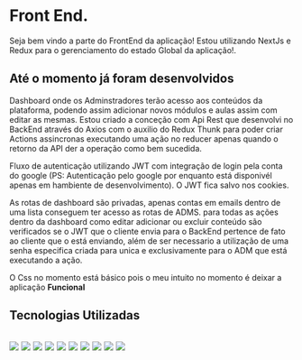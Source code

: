 # Front End.

Seja bem vindo a parte do FrontEnd da aplicação!
Estou utilizando NextJs e Redux para o gerenciamento do estado Global da aplicação!.

## Até o momento já foram desenvolvidos

Dashboard onde os Adminstradores terão acesso aos conteúdos da plataforma, podendo assim adicionar novos módulos e aulas assim com editar as mesmas.
Estou criado a conceção com Api Rest que desenvolvi no BackEnd através do Axios com o auxilio do Redux Thunk para poder criar Actions assincronas executando uma ação no reducer apenas quando o retorno da API der a operação como bem sucedida.

Fluxo de autenticação utilizando JWT com integração de login pela conta do google
(PS: Autenticação pelo google por enquanto está disponivél apenas em hambiente de desenvolvimento).
O JWT fica salvo nos cookies.

As rotas de dashboard são privadas, apenas contas em emails dentro de uma lista conseguem ter acesso as rotas de ADMS.
para todas as ações dentro da dashboard como editar adicionar ou excluir conteúdo são verificados se o JWT que o cliente envia para o BackEnd pertence de fato ao cliente que o está enviando, além de ser necessario a utilização de uma senha especifica criada para unica e exclusivamente para o ADM que está executando a ação.

O Css no momento está básico pois o meu intuito no momento é deixar a aplicação <strong>Funcional<strong>

<div>
<h2>Tecnologias Utilizadas<h2>
<img src="https://img.shields.io/badge/next.js-000000?style=for-the-badge&logo=nextdotjs&logoColor=white"/>
<img src="https://img.shields.io/badge/TypeScript-007ACC?style=for-the-badge&logo=typescript&logoColor=white"/>
<img src="https://img.shields.io/badge/React-20232A?style=for-the-badge&logo=react&logoColor=61DAFB"/>
<img src="https://img.shields.io/badge/Docker-2CA5E0?style=for-the-badge&logo=docker&logoColor=white"/>
<img src="https://img.shields.io/badge/javascript%20-%23323330.svg?&style=for-the-badge&logo=javascript&logoColor=%23F7DF1E"/>
<img src="https://img.shields.io/badge/Redux-593D88?style=for-the-badge&logo=redux&logoColor=white"/>
<img src="https://img.shields.io/badge/Sass-CC6699?style=for-the-badge&logo=sass&logoColor=white"/>
<img src="https://img.shields.io/badge/html5%20-%23E34F26.svg?&style=for-the-badge&logo=html5&logoColor=white"/>
<img src="https://img.shields.io/badge/css3%20-%231572B6.svg?&style=for-the-badge&logo=css3&logoColor=white"/>
<img src="https://img.shields.io/badge/git%20-%23F05033.svg?&style=for-the-badge&logo=git&logoColor=white"/> 
</div>


